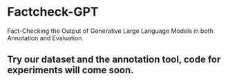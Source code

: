 # Factcheck-GPT
Fact-Checking the Output of Generative Large Language Models in both Annotation and Evaluation.

## Try our dataset and the annotation tool, code for experiments will come soon.
